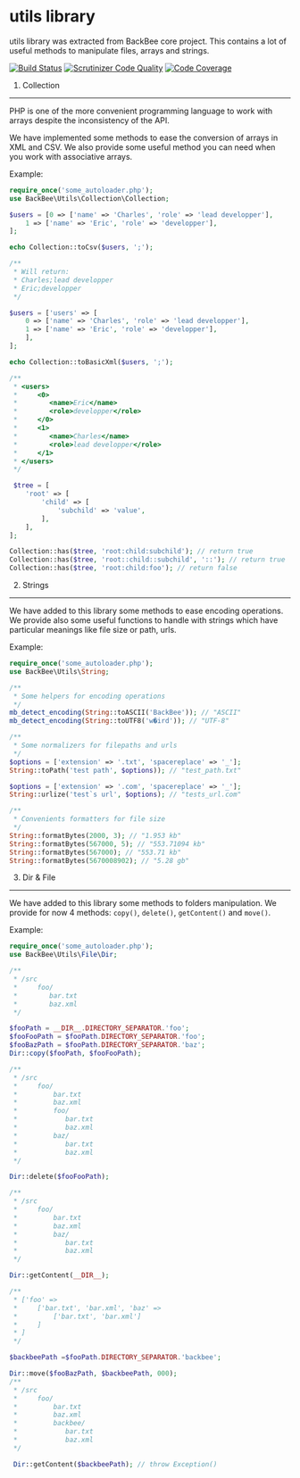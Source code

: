 utils library
=============

utils library was extracted from BackBee core project.
This contains a lot of useful methods to manipulate files, arrays and strings.

[![Build Status](https://api.travis-ci.org/backbee/utils.svg?branch=master)](https://travis-ci.org/backbee/utils)
[![Scrutinizer Code Quality](https://scrutinizer-ci.com/g/backbee/utils/badges/quality-score.png?b=master)](https://scrutinizer-ci.com/g/backbee/utils/?branch=master)
[![Code Coverage](https://scrutinizer-ci.com/g/backbee/utils/badges/coverage.png?b=master)](https://scrutinizer-ci.com/g/backbee/utils/?branch=master)


1) Collection
-------------

PHP is one of the more convenient programming language to work with arrays
despite the inconsistency of the API.

We have implemented some methods to ease the conversion of arrays in XML and CSV.
We also provide some useful method you can need when you work with associative arrays.

Example:

```php
require_once('some_autoloader.php');
use BackBee\Utils\Collection\Collection;

$users = [0 => ['name' => 'Charles', 'role' => 'lead developper'],
    1 => ['name' => 'Eric', 'role' => 'developper'],
];

echo Collection::toCsv($users, ';');

/**
 * Will return:
 * Charles;lead developper
 * Eric;developper
 */

$users = ['users' => [
    0 => ['name' => 'Charles', 'role' => 'lead developper'],
    1 => ['name' => 'Eric', 'role' => 'developper'],
    ],
];

echo Collection::toBasicXml($users, ';');

/**
 * <users>
 *     <0>
 *        <name>Eric</name>
 *        <role>developper</role>
 *     </0>
 *     <1>
 *        <name>Charles</name>
 *        <role>lead developper</role>
 *     </1>
 * </users>
 */

 $tree = [
    'root' => [
        'child' => [
            'subchild' => 'value',
        ],
    ],
];

Collection::has($tree, 'root:child:subchild'); // return true
Collection::has($tree, 'root::child::subchild', '::'); // return true
Collection::has($tree, 'root:child:foo'); // return false
```

2) Strings
----------

We have added to this library some methods to ease encoding operations.
We provide also some useful functions to handle with strings which have particular meanings like file size or path, urls.

Example:

```php
require_once('some_autoloader.php');
use BackBee\Utils\String;

/**
 * Some helpers for encoding operations
 */
mb_detect_encoding(String::toASCII('BackBee')); // "ASCII"
mb_detect_encoding(String::toUTF8('w�ird')); // "UTF-8"

/**
 * Some normalizers for filepaths and urls
 */
$options = ['extension' => '.txt', 'spacereplace' => '_'];
String::toPath('test path', $options)); // "test_path.txt"

$options = ['extension' => '.com', 'spacereplace' => '_'];
String::urlize('test`s url', $options); // "tests_url.com"

/**
 * Convenients formatters for file size
 */
String::formatBytes(2000, 3); // "1.953 kb"
String::formatBytes(567000, 5); // "553.71094 kb"
String::formatBytes(567000); // "553.71 kb"
String::formatBytes(5670008902); // "5.28 gb"
```

3) Dir & File
-------------

We have added to this library some methods to folders manipulation.
We provide for now 4 methods: ``copy()``, ``delete()``, ``getContent()`` and ``move()``.

Example:

```php
require_once('some_autoloader.php');
use BackBee\Utils\File\Dir;

/**
 * /src
 *     foo/
 *        bar.txt
 *        baz.xml
 */

$fooPath = __DIR__.DIRECTORY_SEPARATOR.'foo';
$fooFooPath = $fooPath.DIRECTORY_SEPARATOR.'foo';
$fooBazPath = $fooPath.DIRECTORY_SEPARATOR.'baz';
Dir::copy($fooPath, $fooFooPath);

/**
 * /src
 *     foo/
 *         bar.txt
 *         baz.xml
 *         foo/
 *            bar.txt
 *            baz.xml
 *         baz/
 *            bar.txt
 *            baz.xml
 */

Dir::delete($fooFooPath);

/**
 * /src
 *     foo/
 *         bar.txt
 *         baz.xml
 *         baz/
 *            bar.txt
 *            baz.xml
 */

Dir::getContent(__DIR__);

/**
 * ['foo' =>
 *     ['bar.txt', 'bar.xml', 'baz' =>
 *         ['bar.txt', 'bar.xml']
 *     ]
 * ]
 */

$backbeePath =$fooPath.DIRECTORY_SEPARATOR.'backbee';

Dir::move($fooBazPath, $backbeePath, 000);
/**
 * /src
 *     foo/
 *         bar.txt
 *         baz.xml
 *         backbee/
 *            bar.txt
 *            baz.xml
 */

 Dir::getContent($backbeePath); // throw Exception()
```
